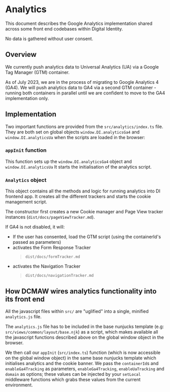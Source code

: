 # Analytics

This document describes the Google Analytics implementation shared across some front end codebases within Digital
Identity.

No data is gathered without user consent.

## Overview

We currently push analytics data to Universal Analytics (UA) via a Google Tag Manager (GTM) container.

As of July 2023, we are in the process of migrating to Google Analytics 4 (GA4). We will push analytics data to
GA4 via a second GTM container - running both containers in parallel until we are confident to move to the GA4
implementation only.

## Implementation

Two important functions are provided from the `src/analytics/index.ts` file. They are both set on global objects `window.DI.analyticsGa4`
and `window.DI.analyticsUa` when the scripts are loaded in the browser:

### `appInit` function

This function sets up the `window.DI.analyticsGa4` object and `window.DI.analyticsUa`
It starts the initialisation of the analytics script.

### `Analytics` object

This object contains all the methods and logic for running analytics into DI frontend app.
It creates all the different trackers and starts the cookie management script.

The constructor first creates a new Cookie manager and Page View tracker instances (`dist/docs/pageViewTracker.md`).

If GA4 is not disabled, it will:

- If the user has consented, load the GTM script (using the containerId's passed as parameters)
- activates the Form Response Tracker
  > `dist/docs/formTracker.md`
- activates the Navigation Tracker
  > `dist/docs/navigationTracker.md`

## How DCMAW wires analytics functionality into its front end

All the javascript files within `src/` are "uglified" into a single, minified `analytics.js` file.

The `analytics.js` file has to be included in the base nunjucks template (e.g: `src/views/common/layout/base.njk`) as a script,
which makes available all the javascript functions described above on the global window object in the browser.

We then call our `appInit` (`src/index.ts`) function (which is now accessible on the global window
object) in the same base nunjucks template which initialises analytics and the cookie banner. We pass the `containerId`s and `enableGa4Tracking` as parameters, `enableGa4Tracking`, `enableUaTracking` and `domain` as options;
these values can be injected by your `setLocal` middleware functions which grabs these values from the current environment.
